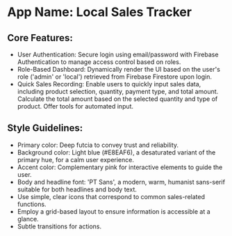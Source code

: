 # **App Name**: Local Sales Tracker

## Core Features:

- User Authentication: Secure login using email/password with Firebase Authentication to manage access control based on roles.
- Role-Based Dashboard: Dynamically render the UI based on the user's role ('admin' or 'local') retrieved from Firebase Firestore upon login.
- Quick Sales Recording: Enable users to quickly input sales data, including product selection, quantity, payment type, and total amount. Calculate the total amount based on the selected quantity and type of product. Offer tools for automated input.

## Style Guidelines:

- Primary color: Deep futcia  to convey trust and reliability.
- Background color: Light blue (#E8EAF6), a desaturated variant of the primary hue, for a calm user experience.
- Accent color: Complementary pink for interactive elements to guide the user.
- Body and headline font: 'PT Sans', a modern, warm, humanist sans-serif suitable for both headlines and body text.
- Use simple, clear icons that correspond to common sales-related functions.
- Employ a grid-based layout to ensure information is accessible at a glance.
- Subtle transitions for actions.